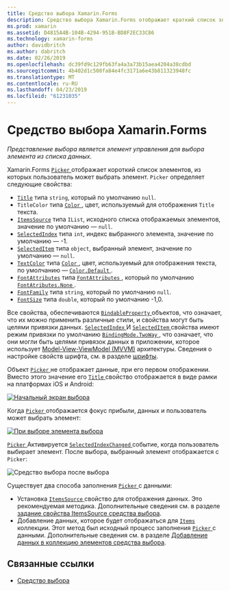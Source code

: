 ```yaml
---
title: Средство выбора Xamarin.Forms
description: Средство выбора Xamarin.Forms отображает краткий список элементов, из которых пользователь может выбрать элемент. В этой статье объясняется, как использовать класс выбора для выбора элемента из списка данных.
ms.prod: xamarin
ms.assetid: D4815A4B-104B-4294-951B-BD8F2EC33C86
ms.technology: xamarin-forms
author: davidbritch
ms.author: dabritch
ms.date: 02/26/2019
ms.openlocfilehash: dc39fd9c129fb63fa4a3a73b15aea4204a38cdbd
ms.sourcegitcommit: 4b402d1c508fa84e4fc3171a6e43b811323948fc
ms.translationtype: MT
ms.contentlocale: ru-RU
ms.lasthandoff: 04/23/2019
ms.locfileid: "61231035"
---
```

# <a name="xamarinforms-picker"></a>Средство выбора Xamarin.Forms

_Представление выбора является элемент управления для выбора элемента из списка данных._

Xamarin.Forms [ `Picker` ](xref:Xamarin.Forms.Picker) отображает короткий список элементов, из которых пользователь может выбрать элемент. `Picker` определяет следующие свойства:

- [`Title`](xref:Xamarin.Forms.Picker.Title) типа `string`, который по умолчанию `null`.
- `TitleColor` типа [ `Color` ](xref:Xamarin.Forms.Color), цвет, используемый для отображения `Title` текста.
- [`ItemsSource`](xref:Xamarin.Forms.Picker.ItemsSource) типа `IList`, исходного списка отображаемых элементов, значение по умолчанию — `null`.
- [`SelectedIndex`](xref:Xamarin.Forms.Picker.SelectedIndex) типа `int`, индекс выбранного элемента, значение по умолчанию — -1.
- [`SelectedItem`](xref:Xamarin.Forms.Picker.SelectedItem) типа `object`, выбранный элемент, значение по умолчанию — `null`.
- [`TextColor`](xref:Xamarin.Forms.Picker.TextColor) типа [ `Color` ](xref:Xamarin.Forms.Color), цвет, используемый для отображения текста, по умолчанию — [ `Color.Default` ](xref:Xamarin.Forms.Color.Default).
- [`FontAttributes`](xref:Xamarin.Forms.Picker.FontAttributes) типа [ `FontAttributes` ](xref:Xamarin.Forms.FontAttributes), который по умолчанию [ `FontAtributes.None` ](xref:Xamarin.Forms.FontAttributes.None).
- [`FontFamily`](xref:Xamarin.Forms.Picker.FontFamily) типа `string`, который по умолчанию `null`.
- [`FontSize`](xref:Xamarin.Forms.Picker.FontSize) типа `double`, который по умолчанию -1,0.

Все свойства, обеспечиваются [ `BindableProperty` ](xref:Xamarin.Forms.BindableProperty) объектов, что означает, что их можно применить различные стили, и свойства могут быть целями привязки данных. [ `SelectedIndex` ](xref:Xamarin.Forms.Picker.SelectedIndex) И [ `SelectedItem` ](xref:Xamarin.Forms.Picker.SelectedItem) свойства имеют режим привязки по умолчанию [ `BindingMode.TwoWay` ](xref:Xamarin.Forms.BindingMode.TwoWay), что означает, что они могли быть целями привязок данных в приложении, которое использует [Model-View-ViewModel (MVVM)](~/xamarin-forms/enterprise-application-patterns/mvvm.md) архитектуры. Сведения о настройке свойств шрифта, см. в разделе [шрифты](~/xamarin-forms/user-interface/text/fonts.md).

Объект [ `Picker` ](xref:Xamarin.Forms.Picker) не отображает данные, при его первом отображении. Вместо этого значение его [ `Title` ](xref:Xamarin.Forms.Picker.Title) свойство отображается в виде рамки на платформах iOS и Android:

[![](images/picker-initial.png "Начальный экран выбора")](images/picker-initial-large.png#lightbox "первоначального отображения средства выбора")

Когда [ `Picker` ](xref:Xamarin.Forms.Picker) отображается фокус прибыли, данных и пользователь может выбрать элемент:

[![](images/picker-selection.png "При выборе элемента выбора")](images/picker-selection-large.png#lightbox "выбора элемента выбора")

[ `Picker` ](xref:Xamarin.Forms.Picker) Активируется [ `SelectedIndexChanged` ](xref:Xamarin.Forms.Picker.SelectedIndexChanged) событие, когда пользователь выбирает элемент. После выбора, выбранный элемент отображается с `Picker`:

![](images/picker-after-selection.png "Средство выбора после выбора")

Существует два способа заполнения [ `Picker` ](xref:Xamarin.Forms.Picker) с данными:

- Установка [ `ItemsSource` ](xref:Xamarin.Forms.Picker.ItemsSource) свойство для отображения данных. Это рекомендуемая методика. Дополнительные сведения см. в разделе [задание свойства ItemsSource средства выбора](populating-itemssource.md).
- Добавление данных, которое будет отображаться для [ `Items` ](xref:Xamarin.Forms.Picker.Items) коллекции. Этот метод был исходный процесс заполнения [ `Picker` ](xref:Xamarin.Forms.Picker) с данными. Дополнительные сведения см. в разделе [Добавление данных в коллекцию элементов средства выбора](populating-items.md).

## <a name="related-links"></a>Связанные ссылки

- [Средство выбора](xref:Xamarin.Forms.Picker)
